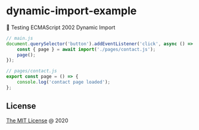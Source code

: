 # dynamic-import-example

:ledger: Testing ECMAScript 2002 Dynamic Import

```js
// main.js
document.querySelector('button').addEventListener('click', async () => {
    const { page } = await import('./pages/contact.js');
    page();
});
```

```js
// pages/contact.js
export const page = () => {
    console.log('contact page loaded');
};
```

## License

[The MIT License](http://piecioshka.mit-license.org) @ 2020

